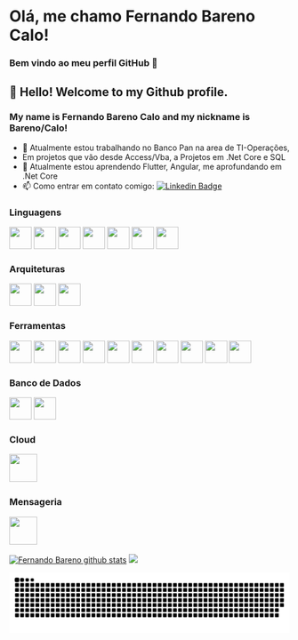 # Olá, me chamo Fernando Bareno Calo! 
### Bem vindo ao meu perfil GitHub 👋

## 👋 Hello! Welcome to my Github profile.
### My name is Fernando Bareno Calo and my nickname is Bareno/Calo!

- 🔭 Atualmente estou trabalhando no Banco Pan na area de TI-Operações, 
-   Em projetos que vão desde Access/Vba, a Projetos em .Net Core e SQL
- 🌱 Atualmente estou aprendendo Flutter, Angular, me aprofundando em .Net Core
- 📫 Como entrar em contato comigo: [![Linkedin Badge](https://img.shields.io/badge/-LinkedIn-blue?style=flat-square&logo=Linkedin&logoColor=white&link=https://www.linkedin.com/in/fernando-bareno-calo/)](https://www.linkedin.com/in/fernando-bareno-calo/)



### Linguagens
<img src="https://cdn.jsdelivr.net/gh/devicons/devicon/icons/csharp/csharp-original.svg" width="40" height="40"/>  <img src="https://cdn.jsdelivr.net/gh/devicons/devicon/icons/python/python-original.svg" width="40" height="40"/> <img src="https://cdn.jsdelivr.net/gh/devicons/devicon/icons/dart/dart-original.svg" width="40" height="40"/> <img src="https://cdn.jsdelivr.net/gh/devicons/devicon/icons/r/r-original.svg" width="40" height="40"/> <img src="https://cdn.jsdelivr.net/gh/devicons/devicon/icons/html5/html5-original.svg" width="40" height="40"/> <img src="https://cdn.jsdelivr.net/gh/devicons/devicon/icons/css3/css3-original.svg"  width="40" height="40"/> <img src="https://cdn.jsdelivr.net/gh/devicons/devicon/icons/javascript/javascript-original.svg" width="40" height="40"/>          
          
### Arquiteturas
<img src="https://cdn.jsdelivr.net/gh/devicons/devicon/icons/dotnetcore/dotnetcore-original.svg" width="40" height="40"/> <img src="https://cdn.jsdelivr.net/gh/devicons/devicon/icons/flutter/flutter-original.svg" width="40" height="40"/> <img src="https://cdn.jsdelivr.net/gh/devicons/devicon/icons/angularjs/angularjs-original.svg" width="40" height="40"/>

### Ferramentas
<img src="https://cdn.jsdelivr.net/gh/devicons/devicon/icons/git/git-original.svg" width="40" height="40"/> <img src="https://cdn.jsdelivr.net/gh/devicons/devicon/icons/jira/jira-original-wordmark.svg" width="40" height="40"/> <img src="https://cdn.jsdelivr.net/gh/devicons/devicon/icons/visualstudio/visualstudio-plain.svg" width="40" height="40"/> <img src="https://cdn.jsdelivr.net/gh/devicons/devicon/icons/vscode/vscode-original.svg" width="40" height="40"/> <img src="https://cdn.jsdelivr.net/gh/devicons/devicon/icons/intellij/intellij-original-wordmark.svg"  width="40" height="40"/> <img src="https://cdn.jsdelivr.net/gh/devicons/devicon/icons/jupyter/jupyter-original-wordmark.svg" width="40" height="40" /> <img src="https://cdn.jsdelivr.net/gh/devicons/devicon/icons/rstudio/rstudio-original.svg" width="40" height="40"/> <img src="https://cdn.jsdelivr.net/gh/devicons/devicon/icons/nuget/nuget-original.svg" width="40" height="40" />  <img src="https://cdn.jsdelivr.net/gh/devicons/devicon/icons/github/github-original.svg" width="40" height="40"/> <img src="https://cdn.jsdelivr.net/gh/devicons/devicon/icons/anaconda/anaconda-original.svg" width="40" height="40"/>
          
          
### Banco de Dados
<img  class="change-my-color" src="https://cdn.jsdelivr.net/gh/devicons/devicon/icons/microsoftsqlserver/microsoftsqlserver-plain-wordmark.svg" width="40" height="40"/> <img src="https://cdn.jsdelivr.net/gh/devicons/devicon/icons/mysql/mysql-original.svg" width="40" height="40"  />

### Cloud
<img src="https://cdn.jsdelivr.net/gh/devicons/devicon/icons/amazonwebservices/amazonwebservices-plain-wordmark.svg" width="50" height="50" />

### Mensageria
<img src="https://cdn.jsdelivr.net/gh/devicons/devicon/icons/apachekafka/apachekafka-original-wordmark.svg" width="50" height="50"/>
          


[![Fernando Bareno github stats](https://github-readme-stats.vercel.app/api?username=nando1507&theme=dark&show_icons=true&count_private=true)](https://github.com/nando1507)
<img src="https://github-readme-stats.vercel.app/api/top-langs/?username=nando1507&layout=compact&langs_count=7&theme=dark"/>


![Snake animation](https://github.com/nando1507/nando1507/blob/output/github-contribution-grid-snake.svg)
